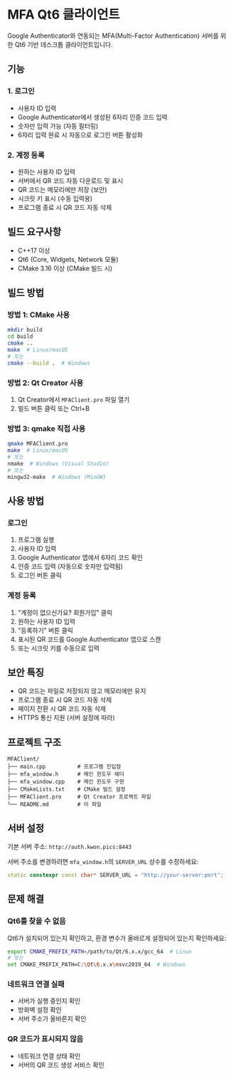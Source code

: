 # MFA Qt6 클라이언트

Google Authenticator와 연동되는 MFA(Multi-Factor Authentication) 서버를 위한 Qt6 기반 데스크톱 클라이언트입니다.

## 기능

### 1. 로그인
- 사용자 ID 입력
- Google Authenticator에서 생성된 6자리 인증 코드 입력
- 숫자만 입력 가능 (자동 필터링)
- 6자리 입력 완료 시 자동으로 로그인 버튼 활성화

### 2. 계정 등록
- 원하는 사용자 ID 입력
- 서버에서 QR 코드 자동 다운로드 및 표시
- QR 코드는 메모리에만 저장 (보안)
- 시크릿 키 표시 (수동 입력용)
- 프로그램 종료 시 QR 코드 자동 삭제

## 빌드 요구사항

- C++17 이상
- Qt6 (Core, Widgets, Network 모듈)
- CMake 3.16 이상 (CMake 빌드 시)

## 빌드 방법

### 방법 1: CMake 사용

```bash
mkdir build
cd build
cmake ..
make  # Linux/macOS
# 또는
cmake --build .  # Windows
```

### 방법 2: Qt Creator 사용

1. Qt Creator에서 `MFAClient.pro` 파일 열기
2. 빌드 버튼 클릭 또는 Ctrl+B

### 방법 3: qmake 직접 사용

```bash
qmake MFAClient.pro
make  # Linux/macOS
# 또는
nmake  # Windows (Visual Studio)
# 또는
mingw32-make  # Windows (MinGW)
```

## 사용 방법

### 로그인
1. 프로그램 실행
2. 사용자 ID 입력
3. Google Authenticator 앱에서 6자리 코드 확인
4. 인증 코드 입력 (자동으로 숫자만 입력됨)
5. 로그인 버튼 클릭

### 계정 등록
1. "계정이 없으신가요? 회원가입" 클릭
2. 원하는 사용자 ID 입력
3. "등록하기" 버튼 클릭
4. 표시된 QR 코드를 Google Authenticator 앱으로 스캔
5. 또는 시크릿 키를 수동으로 입력

## 보안 특징

- QR 코드는 파일로 저장되지 않고 메모리에만 유지
- 프로그램 종료 시 QR 코드 자동 삭제
- 페이지 전환 시 QR 코드 자동 삭제
- HTTPS 통신 지원 (서버 설정에 따라)

## 프로젝트 구조

```
MFAClient/
├── main.cpp          # 프로그램 진입점
├── mfa_window.h      # 메인 윈도우 헤더
├── mfa_window.cpp    # 메인 윈도우 구현
├── CMakeLists.txt    # CMake 빌드 설정
├── MFAClient.pro     # Qt Creator 프로젝트 파일
└── README.md         # 이 파일
```

## 서버 설정

기본 서버 주소: `http://auth.kwon.pics:8443`

서버 주소를 변경하려면 `mfa_window.h`의 `SERVER_URL` 상수를 수정하세요:

```cpp
static constexpr const char* SERVER_URL = "http://your-server:port";
```

## 문제 해결

### Qt6를 찾을 수 없음
Qt6가 설치되어 있는지 확인하고, 환경 변수가 올바르게 설정되어 있는지 확인하세요:
```bash
export CMAKE_PREFIX_PATH=/path/to/Qt/6.x.x/gcc_64  # Linux
# 또는
set CMAKE_PREFIX_PATH=C:\Qt\6.x.x\msvc2019_64  # Windows
```

### 네트워크 연결 실패
- 서버가 실행 중인지 확인
- 방화벽 설정 확인
- 서버 주소가 올바른지 확인

### QR 코드가 표시되지 않음
- 네트워크 연결 상태 확인
- 서버의 QR 코드 생성 서비스 확인